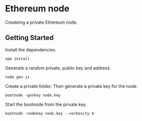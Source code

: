 # Ethereum node

Createing a private Ethereum node.

## Getting Started

Install the dependencies.

```
npm install
```

Generate a random private, public key and address.

```
node gen.js
```

Create a private folder. Then generate a private key for the node.

```
bootnode -genkey node.key
```

Start the bootnode from the private key.

```
bootnode -nodekey node.key --verbosity 4
```
